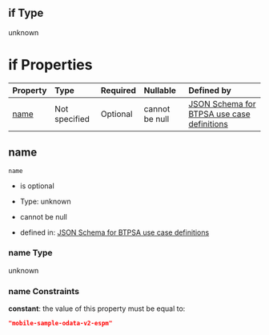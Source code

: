 ## if Type

unknown

# if Properties

| Property      | Type          | Required | Nullable       | Defined by                                                                                                                                                                                                        |
| :------------ | :------------ | :------- | :------------- | :---------------------------------------------------------------------------------------------------------------------------------------------------------------------------------------------------------------- |
| [name](#name) | Not specified | Optional | cannot be null | [JSON Schema for BTPSA use case definitions](btpsa-usecase-properties-services-items-allof-1-then-allof-69-if-properties-name.md "undefined#/properties/services/items/allOf/1/then/allOf/69/if/properties/name") |

## name



`name`

*   is optional

*   Type: unknown

*   cannot be null

*   defined in: [JSON Schema for BTPSA use case definitions](btpsa-usecase-properties-services-items-allof-1-then-allof-69-if-properties-name.md "undefined#/properties/services/items/allOf/1/then/allOf/69/if/properties/name")

### name Type

unknown

### name Constraints

**constant**: the value of this property must be equal to:

```json
"mobile-sample-odata-v2-espm"
```
